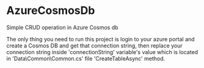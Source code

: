 # AzureCosmosDb
Simple CRUD operation in Azure Cosmos db 

The only thing you need to run this project is login to your azure portal and create a Cosmos DB and get that connection string, then replace your connection string inside 'connectionString' variable's value which is located in 'Data\Common\Common.cs' file 'CreateTableAsync' method. 
